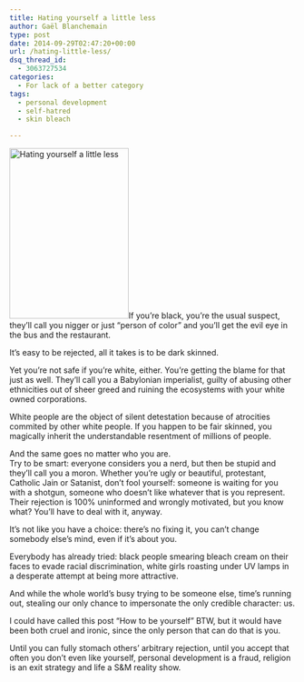 ```yaml
---
title: Hating yourself a little less
author: Gaël Blanchemain
type: post
date: 2014-09-29T02:47:20+00:00
url: /hating-little-less/
dsq_thread_id:
  - 3063727534
categories:
  - For lack of a better category
tags:
  - personal development
  - self-hatred
  - skin bleach

---
```

<img class="alignleft size-medium wp-image-8569" src="http://www.gr0wing.com/wp-content/uploads/2014/09/Hating-yourself-a-little-less-e1411958757146-210x300.jpg" alt="Hating yourself a little less" width="210" height="300" srcset="https://www.gr0wing.com/wp-content/uploads/2014/09/Hating-yourself-a-little-less-e1411958757146-210x300.jpg 210w, https://www.gr0wing.com/wp-content/uploads/2014/09/Hating-yourself-a-little-less-e1411958757146-105x150.jpg 105w, https://www.gr0wing.com/wp-content/uploads/2014/09/Hating-yourself-a-little-less-e1411958757146.jpg 232w" sizes="(max-width: 210px) 100vw, 210px" />If you&#8217;re black, you&#8217;re the usual suspect, they&#8217;ll call you nigger or just &#8220;person of color&#8221; and you&#8217;ll get the evil eye in the bus and the restaurant.

It&#8217;s easy to be rejected, all it takes is to be dark skinned.

Yet you&#8217;re not safe if you&#8217;re white, either. You&#8217;re getting the blame for that just as well. They&#8217;ll call you a Babylonian imperialist, guilty of abusing other ethnicities out of sheer greed and ruining the ecosystems with your white owned corporations.

White people are the object of silent detestation because of atrocities commited by other white people. If you happen to be fair skinned, you magically inherit the understandable resentment of millions of people.

And the same goes no matter who you are.  
Try to be smart: everyone considers you a nerd, but then be stupid and they&#8217;ll call you a moron. Whether you&#8217;re ugly or beautiful, protestant, Catholic Jain or Satanist, don&#8217;t fool yourself: someone is waiting for you with a shotgun, someone who doesn&#8217;t like whatever that is you represent. Their rejection is 100% uninformed and wrongly motivated, but you know what? You&#8217;ll have to deal with it, anyway.

It&#8217;s not like you have a choice: there&#8217;s no fixing it, you can&#8217;t change somebody else&#8217;s mind, even if it&#8217;s about you.

Everybody has already tried: black people smearing bleach cream on their faces to evade racial discrimination, white girls roasting under UV lamps in a desperate attempt at being more attractive.

And while the whole world&#8217;s busy trying to be someone else, time&#8217;s running out, stealing our only chance to impersonate the only credible character: us.

I could have called this post &#8220;How to be yourself&#8221; BTW, but it would have been both cruel and ironic, since the only person that can do that is you.

Until you can fully stomach others&#8217; arbitrary rejection, until you accept that often you don&#8217;t even like yourself, personal development is a fraud, religion is an exit strategy and life a S&M reality show.